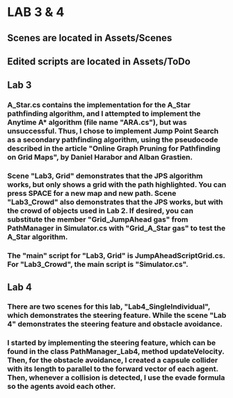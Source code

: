 # LAB 3 & 4

## Scenes are located in Assets/Scenes
## Edited scripts are located in Assets/ToDo

## Lab 3
### A_Star.cs contains the implementation for the A_Star pathfinding algorithm, and I attempted to implement the Anytime A* algorithm (file name "ARA.cs"), but was unsuccessful. Thus, I chose to implement Jump Point Search as a secondary pathfinding algorithm, using the pseudocode described in the article "Online Graph Pruning for Pathfinding on Grid Maps", by Daniel Harabor and Alban Grastien. 
### Scene "Lab3, Grid" demonstrates that the JPS algorithm works, but only shows a grid with the path highlighted. You can press SPACE for a new map and new path. Scene "Lab3_Crowd" also demonstrates that the JPS works, but with the crowd of objects used in Lab 2. If desired, you can substitute the member "Grid_JumpAhead gas" from PathManager in Simulator.cs with "Grid_A_Star gas" to test the A_Star algorithm.
### The "main" script for "Lab3, Grid" is JumpAheadScriptGrid.cs. For "Lab3_Crowd", the main script is "Simulator.cs".

## Lab 4 
### There are two scenes for this lab, "Lab4_SingleIndividual", which demonstrates the steering feature. While the scene "Lab 4" demonstrates the steering feature and obstacle avoidance.
### I started by implementing the steering feature, which can be found in the class PathManager_Lab4, method updateVelocity. Then, for the obstacle avoidance, I created a capsule collider with its length to parallel to the forward vector of each agent. Then, whenever a collision is detected, I use the evade formula so the agents avoid each other.